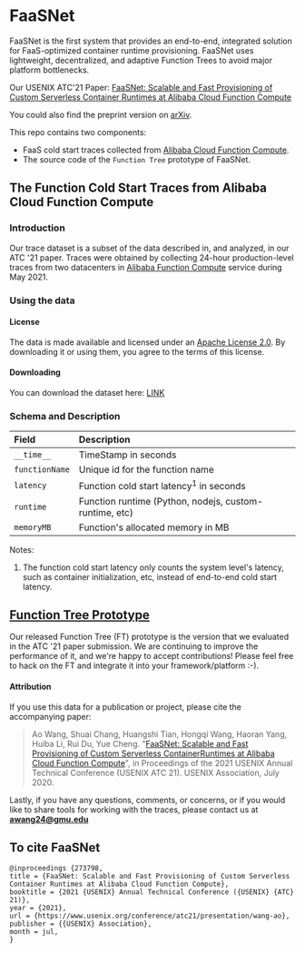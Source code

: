 # FaaSNet

FaaSNet is the first system that provides an end-to-end, integrated solution for FaaS-optimized container runtime provisioning. FaaSNet uses lightweight, decentralized, and adaptive Function Trees to avoid major platform bottlenecks.

Our USENIX ATC'21 Paper: [FaaSNet: Scalable and Fast Provisioning of Custom Serverless Container Runtimes at Alibaba Cloud Function Compute](https://www.usenix.org/conference/atc21/presentation/wang-ao)

You could also find the preprint version on [arXiv](https://arxiv.org/abs/2105.11229).

This repo contains two components:

- FaaS cold start traces collected from [Alibaba Cloud Function Compute](https://www.alibabacloud.com/product/function-compute).
- The source code of the ```Function Tree``` prototype of FaaSNet.


## The Function Cold Start Traces from Alibaba Cloud Function Compute

### Introduction

Our trace dataset is a subset of the data described in, and analyzed, in our ATC '21 paper. Traces were obtained by collecting 24-hour production-level traces from two datacenters in [Alibaba Function Compute](https://www.alibabacloud.com/product/function-compute) service during May 2021.

### Using the data

#### License

The data is made available and licensed under an [Apache License 2.0](https://github.com/mason-leap-lab/FaaSNet/blob/main/LICENSE). By downloading it or using them, you agree to the terms of this license.

#### Downloading

You can download the dataset here: [LINK](https://drive.google.com/file/d/1YLkLhbeYwxobfMtY_5LWQZyHR_ewg6HK/view?usp=sharing
)

### Schema and Description

Field | Description
 :--- | :---
`__time__` | TimeStamp in seconds
`functionName` | Unique id for the function name
`latency` | Function cold start latency<sup>1</sup> in seconds
`runtime` | Function runtime (Python, nodejs, custom-runtime, etc)
`memoryMB` | Function's allocated memory in MB 

Notes:

1. The function cold start latency only counts the system level's latency, such as container initialization, etc, instead
   of end-to-end cold start latency.


## [Function Tree Prototype](https://github.com/mason-leap-lab/FaaSNet/tree/main/functionTree)

Our released Function Tree (FT) prototype is the version that we evaluated in the ATC '21 paper submission. We are continuing to improve the performance of it, and we're happy to accept contributions! Please feel free to hack on the FT and integrate it into your framework/platform :-).

#### Attribution

If you use this data for a publication or project, please cite the accompanying paper:
> Ao Wang, Shuai Chang, Huangshi Tian, Hongqi Wang, Haoran Yang, Huiba Li, Rui Du, Yue Cheng. "[FaaSNet: Scalable and Fast Provisioning of Custom Serverless ContainerRuntimes at Alibaba Cloud Function Compute](https://www.usenix.org/conference/atc21/presentation/wang-ao)", in Proceedings of the 2021 USENIX Annual Technical Conference (USENIX ATC 21). USENIX Association, July 2020.

Lastly, if you have any questions, comments, or concerns, or if you would like to share tools for working with the traces, please contact us at [**awang24@gmu.edu**](mailto:awang24@gmu.edu)

## To cite FaaSNet

```
@inproceedings {273798,
title = {FaaSNet: Scalable and Fast Provisioning of Custom Serverless Container Runtimes at Alibaba Cloud Function Compute},
booktitle = {2021 {USENIX} Annual Technical Conference ({USENIX} {ATC} 21)},
year = {2021},
url = {https://www.usenix.org/conference/atc21/presentation/wang-ao},
publisher = {{USENIX} Association},
month = jul,
}
```
